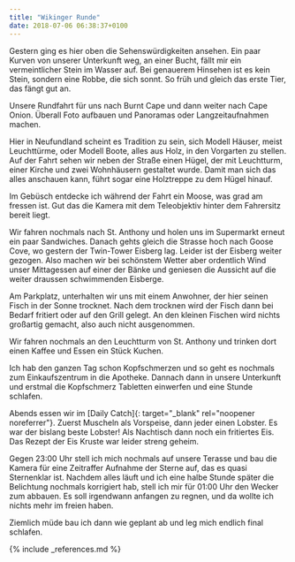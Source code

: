 ```yaml
---
title: "Wikinger Runde"
date: 2018-07-06 06:38:37+0100
---
```


Gestern ging es hier oben die Sehenswürdigkeiten ansehen. Ein paar Kurven von unserer Unterkunft weg, an einer Bucht, fällt mir ein vermeintlicher Stein im Wasser auf. Bei genauerem Hinsehen ist es kein Stein, sondern eine Robbe, die sich sonnt. So früh und gleich das erste Tier, das fängt gut an. 
  
Unsere Rundfahrt für uns nach Burnt Cape und dann weiter nach Cape Onion. Überall Foto aufbauen und Panoramas oder Langzeitaufnahmen machen.

Hier in Neufundland scheint es Tradition zu sein, sich Modell Häuser, meist Leuchttürme, oder Modell Boote, alles aus Holz, in den Vorgarten zu stellen. Auf der Fahrt sehen wir neben der Straße einen Hügel, der mit Leuchtturm, einer Kirche und zwei Wohnhäusern gestaltet wurde. Damit man sich das alles anschauen kann, führt sogar eine Holztreppe zu dem Hügel hinauf.

Im Gebüsch entdecke ich während der Fahrt ein Moose, was grad am fressen ist. Gut das die Kamera mit dem Teleobjektiv hinter dem Fahrersitz bereit liegt.

Wir fahren nochmals nach St. Anthony und holen uns im Supermarkt erneut ein paar Sandwiches. Danach gehts gleich die Strasse hoch nach Goose Cove, wo gestern der Twin-Tower Eisberg lag. Leider ist der Eisberg weiter gezogen. Also machen wir bei schönstem Wetter aber ordentlich Wind unser Mittagessen auf einer der Bänke und geniesen die Aussicht auf die weiter draussen schwimmenden Eisberge.

Am Parkplatz, unterhalten wir uns mit einem Anwohner, der hier seinen Fisch in der Sonne trocknet. Nach dem trocknen wird der Fisch dann bei Bedarf fritiert oder auf den Grill gelegt. An den kleinen Fischen wird nichts großartig gemacht, also auch nicht ausgenommen.

Wir fahren nochmals an den Leuchtturm von St. Anthony und trinken dort einen Kaffee und Essen ein Stück Kuchen.

Ich hab den ganzen Tag schon Kopfschmerzen und so geht es nochmals zum Einkaufszentrum in die Apotheke. Dannach dann in unsere Unterkunft und erstmal die Kopfschmerz Tabletten einwerfen und eine Stunde schlafen.

Abends essen wir im [Daily Catch]{: target="_blank" rel="noopener noreferrer"}. Zuerst Muscheln als Vorspeise, dann jeder einen Lobster. Es war der bislang beste Lobster! Als Nachtisch dann noch ein fritiertes Eis. Das Rezept der Eis Kruste war leider streng geheim.

Gegen 23:00 Uhr stell ich mich nochmals auf unsere Terasse und bau die Kamera für eine Zeitraffer Aufnahme der Sterne auf, das es quasi Sternenklar ist. Nachdem alles läuft und ich eine halbe Stunde später die Belichtung nochmals korrigiert hab, stell ich mir für 01:00 Uhr den Wecker zum abbauen. Es soll irgendwann anfangen zu regnen, und da wollte ich nichts mehr im freien haben. 

Ziemlich müde bau ich dann wie geplant ab und leg mich endlich final schlafen.


{% include _references.md %}